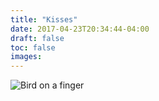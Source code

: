 ```yaml
---
title: "Kisses"
date: 2017-04-23T20:34:44-04:00
draft: false
toc: false
images: 
---
```

![Bird on a finger](kiss-bird.jpg)
